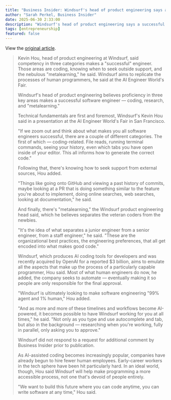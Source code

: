 ```yaml
---
title: "Business Insider: Windsurf's head of product engineering says a successful software engineer is proficient in these 3 skill categories"
author: "Sarah Perkel, Business Insider"
date: 2025-06-30 2:33:00
description: "Windsurf's head of product engineering says a successful software engineer is proficient in these 3 skill categories."
tags: [entrepreneurship]
featured: false
---
```


View the [original article](https://www.businessinsider.com/windsurf-head-product-engineering-what-makes-successful-sofware-developer-2025-6).

>Kevin Hou, head of product engineering at Windsurf, said competency in three categories makes a "successful" engineer.
>Those areas are coding, knowing when to seek outside support, and the nebulous "metalearning," he said.
>Windsurf aims to replicate the processes of human programmers, he said at the AI Engineer World's Fair.
>
>Windsurf's head of product engineering believes proficiency in three key areas makes a successful software engineer — coding, research, and "metalearning."
>
>Technical fundamentals are first and foremost, Windsurf's Kevin Hou said in a presentation at the AI Engineer World's Fair in San Francisco.
>
>"If we zoom out and think about what makes you all software engineers successful, there are a couple of different categories. The first of which — coding-related. File reads, running terminal commands, seeing your history, even which tabs you have open inside of your editor. This all informs how to generate the correct code."
>
>Following that, there's knowing how to seek support from external sources, Hou added.
>
>"Things like going onto GitHub and viewing a past history of commits, maybe looking at a PR that is doing something similar to the feature you're about to implement, doing online searches, web searches, looking at documentation," he said.
>
>And finally, there's "metalearning," the Windsurf product engineering head said, which he believes separates the veteran coders from the newbies.
>
>"It's the idea of what separates a junior engineer from a senior engineer, from a staff engineer," he said. "These are the organizational best practices, the engineering preferences, that all get encoded into what makes good code."
>
>Windsurf, which produces AI coding tools for developers and was recently acquired by OpenAI for a reported $3 billion, aims to emulate all the aspects that make up the process of a particularly capable programmer, Hou said. Most of what human engineers do now, he added, the company seeks to automate — eventually making it so people are only responsible for the final approval.
>
>"Windsurf is ultimately looking to make software engineering "99% agent and 1% human," Hou added.
>
>"And as more and more of these timelines and workflows become AI-powered, it becomes possible to have Windsurf working for you at all times," he said. "Not only as you type and use autocomplete and tab, but also in the background — researching when you're working, fully in parallel, only asking you to approve."
>
>Windsurf did not respond to a request for additional comment by Business Insider prior to publication.
>
>As AI-assisted coding becomes increasingly popular, companies have already begun to hire fewer human employees. Early-career workers in the tech sphere have been hit particularly hard. In an ideal world, though, Hou said Windsurf will help make programming a more accessible process, not one that's devoid of people entirely.
>
>"We want to build this future where you can code anytime, you can write software at any time," Hou said.
